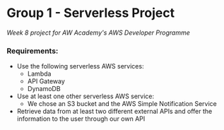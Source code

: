 # Group 1 - Serverless Project
*Week 8 project for AW Academy's AWS Developer Programme*

### Requirements:

* Use the following serverless AWS services:
  * Lambda
  * API Gateway
  * DynamoDB
* Use at least one other serverless AWS service:
  * We chose an S3 bucket and the AWS Simple Notification Service
* Retrieve data from at least two different external APIs and offer the information to the user through our own API

